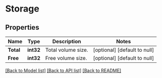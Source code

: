 # Storage

## Properties
Name | Type | Description | Notes
------------ | ------------- | ------------- | -------------
**Total** | **int32** | Total volume size. | [optional] [default to null]
**Free** | **int32** | Free volume size. | [optional] [default to null]

[[Back to Model list]](../README.md#documentation-for-models) [[Back to API list]](../README.md#documentation-for-api-endpoints) [[Back to README]](../README.md)


